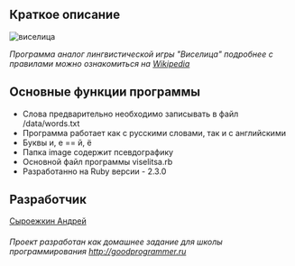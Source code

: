 ## Краткое описание

  ![виселица](https://games.mail.ru/pic/pc/game/picture/9d/9c068.jpeg)
  
  *Программа аналог лингвистической игры "Виселица" подробнее с правилами можно ознакомиться на 
  [Wikipedia](https://goo.gl/y67Z0c)* 

## Основные функции программы

  + Слова предварительно необходимо записывать в файл /data/words.txt
  + Программа работает как с русскими словами, так и с английскими
  + Буквы и, е == й, ё
  + Папка image содержит псевдографику
  + Основной файл программы viselitsa.rb
  + Разработанно на Ruby версии - 2.3.0
  
## Разработчик

  [Сыроежкин Андрей](https://github.com/MrBeean)
  
###### Проект разработан как домашнее задание для школы программирования http://goodprogrammer.ru
    